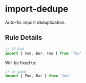 # import-dedupe

Auto-fix import deduplication.

## Rule Details

<!-- eslint-skip -->
```js
// 👎 bad
import { Foo, Bar, Foo } from 'foo'
```

Will be fixed to:

<!-- eslint-skip -->
```js
// 👍 good
import { Foo, Bar } from 'foo'
```